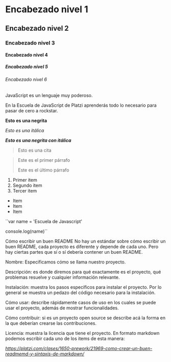 # Encabezado nivel 1
## Encabezado nivel 2
### Encabezado nivel 3
#### Encabezado nivel 4
##### Encabezado nivel 5
###### Encabezado nivel 6

JavaScript es un lenguaje muy poderoso.

En la Escuela de JavaScript de Platzi aprenderás todo lo necesario para pasar de cero a rockstar.

**Esto es una negrita**

*Esto es una itálica*

**_Esto es una negrita con itálica_**

> Esto es una cita

>Este es el primer párrafo
>
>Este es el último párrafo

1. Primer item
2. Segundo item
3. Tercer item

* Item
* Item
* Item



``var name = 'Escuela de Javascript'

console.log(name)``



Cómo escribir un buen README
No hay un estándar sobre cómo escribir un buen README, cada proyecto es diferente y depende de cada uno. Pero hay ciertas partes que sí o sí debería contener un buen README.

Nombre: Especificamos cómo se llama nuestro proyecto.

Descripción: es donde diremos para qué exactamente es el proyecto, qué problemas resuelve y cualquier información relevante.

Instalación: muestra los pasos específicos para instalar el proyecto. Por lo general se muestra un pedazo del código necesario para la instalación.

Cómo usar: describe rápidamente casos de uso en los cuales se puede usar el proyecto, además de mostrar funcionalidades.

Cómo contribuir: si es un proyecto open source se describe acá la forma en la que deberían crearse las contribuciones.

Licencia: muestra la licencia que tiene el proyecto.
En formato markdown podemos escribir cada uno de los items de esta manera:

*https://platzi.com/clases/1650-prework/21969-como-crear-un-buen-readmemd-y-sintaxis-de-markdown/*
